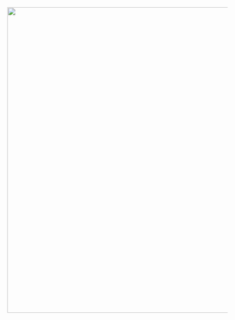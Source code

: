 
<img src="https://github.com/StephenFordham/StephenFordham/blob/master/images/coronavirus_updates3%20-%20Copy.gif" width=700 >
